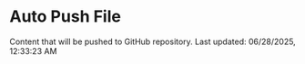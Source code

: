 # Auto Push File

Content that will be pushed to GitHub repository.
Last updated: 06/28/2025, 12:33:23 AM